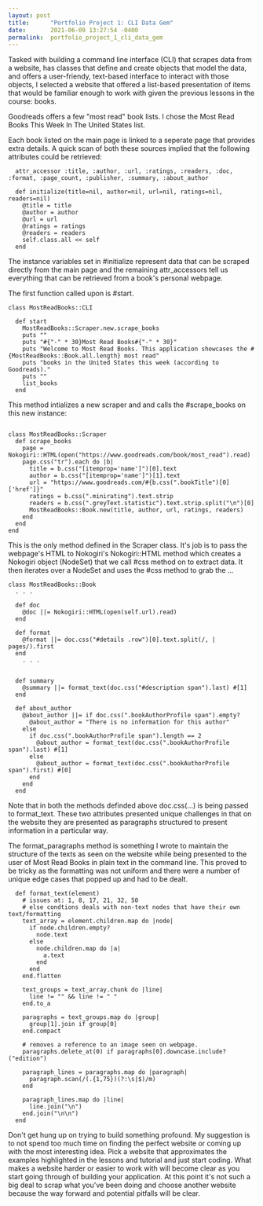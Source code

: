 ```yaml
---
layout: post
title:      "Portfolio Project 1: CLI Data Gem"
date:       2021-06-09 13:27:54 -0400
permalink:  portfolio_project_1_cli_data_gem
---
```



Tasked with building a command line interface (CLI) that scrapes data from a website, has classes that define and create objects that model the data, and offers a user-friendy, text-based interface to interact with those objects, I selected a website that offered a list-based presentation of items that would be familiar enough to work with given the previous lessons in the course: books. 

Goodreads offers a few "most read" book lists. I chose the Most Read Books This Week In The United States list.

Each book listed on the main page is linked to a seperate page that provides extra details. A quick scan of both these sources implied that the following attributes could be retrieved:

```
  attr_accessor :title, :author, :url, :ratings, :readers, :doc, :format, :page_count, :publisher, :summary, :about_author

  def initialize(title=nil, author=nil, url=nil, ratings=nil, readers=nil)
    @title = title
    @author = author
    @url = url
    @ratings = ratings
    @readers = readers
    self.class.all << self
  end
```

The instance variables set in #initialize represent data that can be scraped directly from the main page and the remaining attr_accessors tell us everything that can be retrieved from a book's personal webpage. 

The first function called upon is #start.

```
class MostReadBooks::CLI

  def start
    MostReadBooks::Scraper.new.scrape_books
    puts ""
    puts "#{"-" * 30}Most Read Books#{"-" * 30}"
    puts "Welcome to Most Read Books. This application showcases the #{MostReadBooks::Book.all.length} most read"
    puts "books in the United States this week (according to Goodreads)." 
    puts ""
    list_books
  end
```

This method intializes a new scraper and and calls the #scrape_books on this new instance: 
```
  
class MostReadBooks::Scraper
  def scrape_books
    page = Nokogiri::HTML(open("https://www.goodreads.com/book/most_read").read)
    page.css("tr").each do |b|
      title = b.css("[itemprop='name']")[0].text
      author = b.css("[itemprop='name']")[1].text
      url = "https://www.goodreads.com/#{b.css(".bookTitle")[0]['href']}"
      ratings = b.css(".minirating").text.strip
      readers = b.css(".greyText.statistic").text.strip.split("\n")[0]
      MostReadBooks::Book.new(title, author, url, ratings, readers)
    end
  end
end
```

This is the only method defined in the Scraper class. It's job is to pass the webpage's HTML to Nokogiri's Nokogiri::HTML method which creates a Nokogiri object (NodeSet) that we call #css method on to extract data. It then iterates over a NodeSet and uses the #css method to grab the ...


```
class MostReadBooks::Book
  . . .
	
  def doc
    @doc ||= Nokogiri::HTML(open(self.url).read)
  end
  
  def format
    @format ||= doc.css("#details .row")[0].text.split(/, | pages/).first
  end
	. . .
	
```

```
  def summary
    @summary ||= format_text(doc.css("#description span").last) #[1]
  end
  
  def about_author
    @about_author ||= if doc.css(".bookAuthorProfile span").empty?
      @about_author = "There is no information for this author"
    else
      if doc.css(".bookAuthorProfile span").length == 2
        @about_author = format_text(doc.css(".bookAuthorProfile span").last) #[1]
      else
        @about_author = format_text(doc.css(".bookAuthorProfile span").first) #[0]
      end
    end
  end
```

Note that in both the methods definded above doc.css(...) is being passed to format_text. These two attributes presented unique challenges in that on the website they are presented as paragraphs structured to present information in a particular way. 

The format_paragraphs method is something I wrote to maintain the structure of the texts as seen on the website while being presented to the user of Most Read Books in plain text in the command line.  This proved to be tricky as the formatting was not uniform and there were a number of unique edge cases that popped up and had to be dealt. 

```
  def format_text(element)
    # issues at: 1, 8, 17, 21, 32, 50
    # else condtions deals with non-text nodes that have their own text/formatting
    text_array = element.children.map do |node|
      if node.children.empty? 
        node.text
      else
        node.children.map do |a|
          a.text
        end
      end
    end.flatten
    
    text_groups = text_array.chunk do |line|
      line != "" && line != " "
    end.to_a
    
    paragraphs = text_groups.map do |group|
      group[1].join if group[0]
    end.compact
    
    # removes a reference to an image seen on webpage.
    paragraphs.delete_at(0) if paragraphs[0].downcase.include?("edition")

    paragraph_lines = paragraphs.map do |paragraph|
      paragraph.scan(/(.{1,75})(?:\s|$)/m)
    end

    paragraph_lines.map do |line|
      line.join("\n") 
    end.join("\n\n")
  end
```

Don't get hung up on trying to build something profound.
My suggestion is to not spend too much time on finding the perfect website or coming up with the most interesting idea. Pick a website that approximates the examples highlighted in the lessons and tutorial and just start coding. What makes a website harder or easier to work with will become clear as you start going through of building your application. At this point it's not such a big deal to scrap what you've been doing and choose another website because the way forward and potential pitfalls will be clear.  
